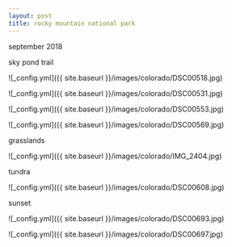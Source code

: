 ```yaml
---
layout: post
title: rocky mountain national park
---
```


september 2018

sky pond trail

![_config.yml]({{ site.baseurl }}/images/colorado/DSC00518.jpg)

![_config.yml]({{ site.baseurl }}/images/colorado/DSC00531.jpg)

![_config.yml]({{ site.baseurl }}/images/colorado/DSC00553.jpg)

![_config.yml]({{ site.baseurl }}/images/colorado/DSC00569.jpg)

grasslands

![_config.yml]({{ site.baseurl }}/images/colorado/IMG_2404.jpg)

tundra

![_config.yml]({{ site.baseurl }}/images/colorado/DSC00608.jpg)

sunset

![_config.yml]({{ site.baseurl }}/images/colorado/DSC00693.jpg)

![_config.yml]({{ site.baseurl }}/images/colorado/DSC00697.jpg)
